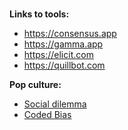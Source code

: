 #

**Links to tools:**
- https://consensus.app
- https://gamma.app
- https://elicit.com
- https://quillbot.com


**Pop culture:**
- [Social dilemma](https://www.netflix.com/mt/title/81254224)
- [Coded Bias](https://www.netflix.com/mt/title/81328723)
